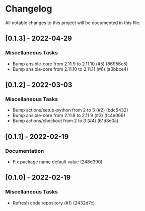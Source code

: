 # Changelog
All notable changes to this project will be documented in this file.

## [0.1.3] - 2022-04-29

### Miscellaneous Tasks

- Bump ansible-core from 2.11.9 to 2.11.10 (#5) (86956e5)
- Bump ansible-core from 2.11.10 to 2.11.11 (#6) (a0bbce4)

## [0.1.2] - 2022-03-03

### Miscellaneous Tasks

- Bump actions/setup-python from 2 to 3 (#2) (bdc5432)
- Bump ansible-core from 2.11.8 to 2.11.9 (#3) (fc4e069)
- Bump actions/checkout from 2 to 3 (#4) (61d8e0a)

## [0.1.1] - 2022-02-19

### Documentation

- Fix package name default value (248d390)

## [0.1.0] - 2022-02-19

### Miscellaneous Tasks

- Refresh code repository (#1) (2432d7c)

<!-- generated by git-cliff -->
